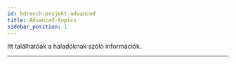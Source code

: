 ```yaml
---
id: bdresch-projekt-advanced
title: Advanced-topics
sidebar_position: 1
---
```


Itt találhatóak a haladóknak szóló információk.

---
